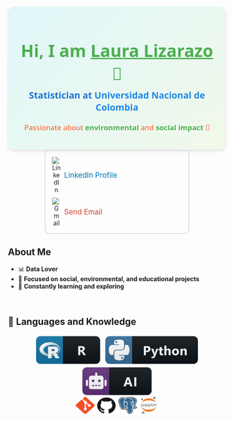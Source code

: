 <div align="center" style="font-family: 'Segoe UI', Tahoma, Geneva, Verdana, sans-serif; padding: 20px; background: linear-gradient(135deg, #e0f7fa, #f1f8e9); border-radius: 15px; box-shadow: 0px 4px 6px rgba(0, 0, 0, 0.1);">
  <h1 style="color: #4CAF50; font-size: 2.8em; margin-bottom: 10px;">
    Hi, I am <span style="text-decoration: underline;">Laura Lizarazo</span> 👋
  </h1>
  <h2 style="color: #1976D2; margin-top: 0;">
    Statistician at 
    <a href="https://unal.edu.co" style="text-decoration: none; font-weight: bold; color: #1E88E5;">Universidad Nacional de Colombia</a>
  </h2>
  <p style="margin-top: 20px;">
  </p>
  <p style="margin-top: 10px; font-size: 1.2em; color: #FF5722; line-height: 1.6;">
    Passionate about <b style="color: #4CAF50;">environmental</b> and <b style="color: #4CAF50;">social impact</b> 🥰
  </p>
</div>

<div align="center" style="border: 2px solid #ddd; border-radius: 10px; padding: 15px; width: 300px; margin: auto;">
  <a href="https://www.linkedin.com/in/laura-johana-lizarazo-reyes" target="_blank" style="text-decoration: none; display: flex; align-items: center; margin-bottom: 10px;">
    <img src="https://cdn.jsdelivr.net/gh/devicons/devicon/icons/linkedin/linkedin-original.svg" alt="LinkedIn" width="20" style="vertical-align: middle; margin-right: 8px;">
    <span style="font-size: 1.2em; color: #0077B5;">LinkedIn Profile</span>
  </a>
  <a href="mailto:lauraj.lizarazo@gmail.com" target="_blank" style="text-decoration: none; display: flex; align-items: center;">
    <img src="https://cdn.jsdelivr.net/gh/devicons/devicon/icons/google/google-original.svg" alt="Gmail" width="20" style="vertical-align: middle; margin-right: 8px;">
    <span style="font-size: 1.2em; color: #D44638;">Send Email</span>
  </a>
</div>


## About Me

- 📊 **Data Lover**
- 🌳 **Focused on social, environmental, and educational projects**
- 📖 **Constantly learning and exploring**

<br>

## 🚀 Languages and Knowledge

<p align="center">
  <img src="https://github.com/MikeCodesDotNET/ColoredBadges/blob/master/svg/dev/languages/r.svg" alt="R" style="vertical-align:top; margin:4px">
  <img src="https://github.com/MikeCodesDotNET/ColoredBadges/blob/master/svg/dev/languages/python.svg" alt="Python" style="vertical-align:top; margin:4px">
  <img src="https://github.com/MikeCodesDotNET/ColoredBadges/blob/master/svg/dev/misc/ai.svg" alt="AI" style="vertical-align:top; margin:4px">
  
  <br>
  
  <img src="https://github.com/devicons/devicon/blob/master/icons/git/git-original.svg" alt="Git" width="45" height="40">
  <img src="https://github.com/devicons/devicon/blob/master/icons/github/github-original.svg" alt="GitHub" width="45" height="40">
  <img src="https://github.com/devicons/devicon/blob/master/icons/postgresql/postgresql-original.svg" alt="PostgreSQL" width="45" height="40">
  <img src="https://raw.githubusercontent.com/github/explore/80688e429a7d4ef2fca1e82350fe8e3517d3494d/topics/jupyter-notebook/jupyter-notebook.png" alt="Jupyter Notebook" width="45" height="40">
</p>

<br>
